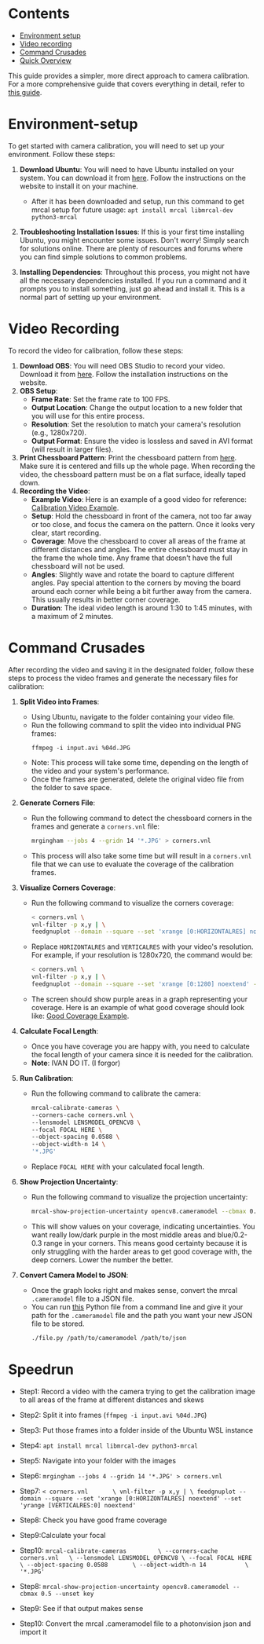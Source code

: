 # Contents
- [Environment setup](#Environment-setup)
- [Video recording](#Video-recording)
- [Command Crusades](#Command-Crusades)
- [Quick Overview](#Speedrun)

This guide provides a simpler, more direct approach to camera calibration. For a more comprehensive guide that covers everything in detail, refer to [this guide](https://mrcal.secretsauce.net/how-to-calibrate.html).

# Environment-setup
To get started with camera calibration, you will need to set up your environment. Follow these steps:

1. **Download Ubuntu**: You will need to have Ubuntu installed on your system. You can download it from [here](https://ubuntu.com/download/desktop). Follow the instructions on the website to install it on your machine.

    - After it has been downloaded and setup, run this command to get mrcal setup for future usage: `apt install mrcal libmrcal-dev python3-mrcal`

2. **Troubleshooting Installation Issues**: If this is your first time installing Ubuntu, you might encounter some issues. Don't worry! Simply search for solutions online. There are plenty of resources and forums where you can find simple solutions to common problems.
3. **Installing Dependencies**: Throughout this process, you might not have all the necessary dependencies installed. If you run a command and it prompts you to install something, just go ahead and install it. This is a normal part of setting up your environment.

# Video Recording
To record the video for calibration, follow these steps:

1. **Download OBS**: You will need OBS Studio to record your video. Download it from [here](https://obsproject.com/). Follow the installation instructions on the website.
2. **OBS Setup**:
   - **Frame Rate**: Set the frame rate to 100 FPS.
   - **Output Location**: Change the output location to a new folder that you will use for this entire process.
   - **Resolution**: Set the resolution to match your camera's resolution (e.g., 1280x720).
   - **Output Format**: Ensure the video is lossless and saved in AVI format (will result in larger files).
3. **Print Chessboard Pattern**: Print the chessboard pattern from [here](https://github.com/dkogan/mrgingham/raw/master/chessboard.14x14.pdf). Make sure it is centered and fills up the whole page. When recording the video, the chessboard pattern must be on a flat surface, ideally taped down.
4. **Recording the Video**:
   - **Example Video**: Here is an example of a good video for reference: [Calibration Video Example](https://www.youtube.com/watch?v=ez_5TA_SDto).
   - **Setup**: Hold the chessboard in front of the camera, not too far away or too close, and focus the camera on the pattern. Once it looks very clear, start recording.
   - **Coverage**: Move the chessboard to cover all areas of the frame at different distances and angles. The entire chessboard must stay in the frame the whole time. Any frame that doesn't have the full chessboard will not be used.
   - **Angles**: Slightly wave and rotate the board to capture different angles. Pay special attention to the corners by moving the board around each corner while being a bit further away from the camera. This usually results in better corner coverage.
   - **Duration**: The ideal video length is around 1:30 to 1:45 minutes, with a maximum of 2 minutes.

# Command Crusades
After recording the video and saving it in the designated folder, follow these steps to process the video frames and generate the necessary files for calibration:

1. **Split Video into Frames**:
   - Using Ubuntu, navigate to the folder containing your video file.
   - Run the following command to split the video into individual PNG frames:
     ```
     ffmpeg -i input.avi %04d.JPG
     ```
   - Note: This process will take some time, depending on the length of the video and your system's performance.
   - Once the frames are generated, delete the original video file from the folder to save space.

2. **Generate Corners File**:
   - Run the following command to detect the chessboard corners in the frames and generate a `corners.vnl` file:
     ```sh
     mrgingham --jobs 4 --gridn 14 '*.JPG' > corners.vnl
     ```
   - This process will also take some time but will result in a `corners.vnl` file that we can use to evaluate the coverage of the calibration frames.

3. **Visualize Corners Coverage**:
   - Run the following command to visualize the corners coverage:
     ```sh
     < corners.vnl \
     vnl-filter -p x,y | \
     feedgnuplot --domain --square --set 'xrange [0:HORIZONTALRES] noextend' --set 'yrange [VERTICALRES:0] noextend'
     ```
   - Replace `HORIZONTALRES` and `VERTICALRES` with your video's resolution. For example, if your resolution is 1280x720, the command would be:
     ```sh
     < corners.vnl \
     vnl-filter -p x,y | \
     feedgnuplot --domain --square --set 'xrange [0:1280] noextend' --set 'yrange [720:0] noextend'
     ```
   - The screen should show purple areas in a graph representing your coverage. Here is an example of what good coverage should look like: [Good Coverage Example](https://www.chiefdelphi.com/uploads/default/original/3X/5/f/5f7f3a3729081426a83c6749b8e1705076b898c4.png).

4. **Calculate Focal Length**:
   - Once you have coverage you are happy with, you need to calculate the focal length of your camera since it is needed for the calibration.
   - **Note**: IVAN DO IT. (I forgor)

5. **Run Calibration**:
   - Run the following command to calibrate the camera:
     ```sh
     mrcal-calibrate-cameras \
     --corners-cache corners.vnl \
     --lensmodel LENSMODEL_OPENCV8 \
     --focal FOCAL HERE \
     --object-spacing 0.0588 \
     --object-width-n 14 \
     '*.JPG'
     ```
   - Replace `FOCAL HERE` with your calculated focal length.

6. **Show Projection Uncertainty**:
   - Run the following command to visualize the projection uncertainty:
     ```sh
     mrcal-show-projection-uncertainty opencv8.cameramodel --cbmax 0.5 --unset key
     ```
   - This will show values on your coverage, indicating uncertainties. You want really low/dark purple in the most middle areas and blue/0.2-0.3 range in your corners. This means good certainty because it is only struggling with the harder areas to get good coverage with, the deep corners. Lower the number the better.

7. **Convert Camera Model to JSON**:
   - Once the graph looks right and makes sense, convert the mrcal `.cameramodel` file to a JSON file.
   - You can run [this](https://www.chiefdelphi.com/uploads/short-url/tklQyeYOuxopG1xLZRCF0tlIk23.py) Python file from a command line and give it your path for the `.cameramodel` file and the path you want your new JSON file to be stored.
     ```sh
     ./file.py /path/to/cameramodel /path/to/json
     ```

# Speedrun
- Step1: Record a video with the camera trying to get the calibration image to all areas of the frame at different distances and skews
- Step2: Split it into frames (`ffmpeg -i input.avi %04d.JPG`)
- Step3: Put those frames into a folder inside of the Ubuntu  WSL instance
- Step4:  `apt install mrcal libmrcal-dev python3-mrcal`
- Step5: Navigate into your folder with the images
- Step6: `mrgingham --jobs 4 --gridn 14 '*.JPG' > corners.vnl `

- Step7: `< corners.vnl       \
  vnl-filter -p x,y | \
  feedgnuplot --domain --square --set 'xrange [0:HORIZONTALRES] noextend' --set 'yrange [VERTICALRES:0] noextend'`
- Step8: Check you have good frame coverage
- Step9:Calculate your focal
- Step10: `mrcal-calibrate-cameras         \
  --corners-cache corners.vnl   \
  --lensmodel LENSMODEL_OPENCV8 \
  --focal FOCAL HERE                  \
  --object-spacing 0.0588       \
  --object-width-n 14           \
  '*.JPG'`
- Step8: `mrcal-show-projection-uncertainty opencv8.cameramodel --cbmax 0.5 --unset key`
- Step9: See if that output makes sense
- Step10: Convert the mrcal .cameramodel file to a photonvision json and import it

